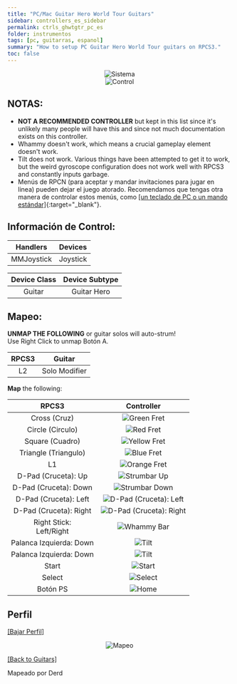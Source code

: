```yaml
---
title: "PC/Mac Guitar Hero World Tour Guitars"
sidebar: controllers_es_sidebar
permalink: ctrls_ghwtgtr_pc_es
folder: instrumentos
tags: [pc, guitarras, espanol]
summary: "How to setup PC Guitar Hero World Tour guitars on RPCS3."
toc: false
---
```


<div align="center"> <img src="https://carlmylo.github.io/docu-rpcs3/images/instruments/plat/pc.png" alt="Sistema" title="Sistema"></div>

<div align="center"> <img src="https://carlmylo.github.io/docu-rpcs3/images/instruments/cont/ghwtcontroller.png" alt="Control" title="Control"></div>

## NOTAS:

* **NOT A RECOMMENDED CONTROLLER** but kept in this list since it's unlikely many people will have this and since not much documentation exists on this controller.
* Whammy doesn't work, which means a crucial gameplay element doesn't work.
* Tilt does not work. Various things have been attempted to get it to work, but the weird gyroscope configuration does not work well with RPCS3 and constantly inputs garbage.
* Menús de RPCN (para aceptar y mandar invitaciones para jugar en linea) pueden dejar el juego atorado. Recomendamos que tengas otra manera de controlar estos menús, como [[un teclado de PC o un mando estándar]](https://carlmylo.github.io/docu-rpcs3/ctrls_pads_es){:target="_blank"}.

## Información de Control:

| Handlers | Devices |
|:------------------:|:---------------------:|
| MMJoystick | Joystick |

| Device Class | Device Subtype |
|:------------------:|:---------------------:|
| Guitar | Guitar Hero |

## Mapeo:

**UNMAP THE FOLLOWING** or guitar solos will auto-strum!  
Use Right Click to unmap Botón A.

| **RPCS3** | **Guitar** |
|:--------:|:-----------:|
| L2 | Solo Modifier |

**Map** the following:

| **RPCS3**          | **Controller** |
|:------------------:|:---------------------:|
| Cross (Cruz) | ![Green Fret](https://carlmylo.github.io/docu-rpcs3/images/btns/gtrs/gf.png "Green Fret") |
| Circle (Circulo) | ![Red Fret](https://carlmylo.github.io/docu-rpcs3/images/btns/gtrs/rf.png "Red Fret") |
| Square (Cuadro) | ![Yellow Fret](https://carlmylo.github.io/docu-rpcs3/images/btns/gtrs/yf.png "Yellow Fret") |
| Triangle (Triangulo) | ![Blue Fret](https://carlmylo.github.io/docu-rpcs3/images/btns/gtrs/bf.png "Blue Fret") |
| L1 | ![Orange Fret](https://carlmylo.github.io/docu-rpcs3/images/btns/gtrs/of.png "Orange Fret") |
| D-Pad (Cruceta): Up | ![Strumbar Up](https://carlmylo.github.io/docu-rpcs3/images/btns/gtrs/sbu.png "Strumbar Up") |
| D-Pad (Cruceta): Down | ![Strumbar Down](https://carlmylo.github.io/docu-rpcs3/images/btns/gtrs/sbd.png "Strumbar Down") |
| D-Pad (Cruceta): Left | ![D-Pad (Cruceta): Left](https://carlmylo.github.io/docu-rpcs3/images/btns/gtrs/dpl.png "D-Pad (Cruceta): Left") |
| D-Pad (Cruceta): Right | ![D-Pad (Cruceta): Right](https://carlmylo.github.io/docu-rpcs3/images/btns/gtrs/dpr.png "D-Pad (Cruceta): Right") |
| Right Stick: <br/> Left/Right | ![Whammy Bar](https://carlmylo.github.io/docu-rpcs3/images/btns/gtrs/wb.png "Whammy Bar") |
| Palanca Izquierda: Down | ![Tilt](https://carlmylo.github.io/docu-rpcs3/images/btns/gtrs/ts.png "Tilt Vertical") |
| Palanca Izquierda: Down | ![Tilt](https://carlmylo.github.io/docu-rpcs3/images/btns/gtrs/ts.png "Tilt Horizontal") |
| Start | ![Start](https://carlmylo.github.io/docu-rpcs3/images/btns/ctrls/ps3/sta.png "Start") |
| Select | ![Select](https://carlmylo.github.io/docu-rpcs3/images/btns/ctrls/ps3/sel.png "Select") |
| Botón PS | ![Home](https://carlmylo.github.io/docu-rpcs3/images/btns/gtrs/home.png "Home") |

## Perfil

[[Bajar Perfil]](https://github.com/carlmylo/docu-rpcs3/raw/gh-pages/downloads/instrument-repo/PC%20Guitar%20Hero%20World%20Tour%20Guitar.7z)

<div align="center"> <img src="https://carlmylo.github.io/docu-rpcs3/images/instruments/maps/gtrpcghwtmapping.png" alt="Mapeo" title="Mapeo"></div>

[[Back to Guitars]](https://carlmylo.github.io/docu-rpcs3/ctrls_guitar)

Mapeado por Derd